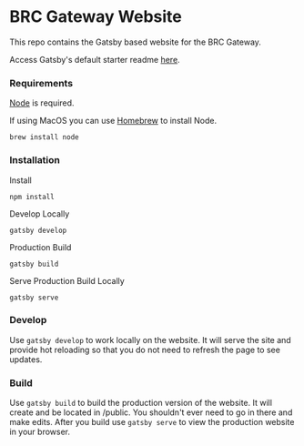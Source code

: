 # BRC Gateway Website
This repo contains the Gatsby based website for the BRC Gateway.

Access Gatsby's default starter readme [here](README-gatsby.md).

### Requirements
[Node](https://nodejs.org/en/) is required.

If using MacOS you can use [Homebrew](https://brew.sh/) to install Node.

`brew install node`

### Installation

Install

`npm install`

Develop Locally

`gatsby develop`

Production Build

`gatsby build`

Serve Production Build Locally

`gatsby serve`

### Develop

Use `gatsby develop` to work locally on the website. It will serve the site and provide hot reloading so that you do not need to refresh the page to see updates.

### Build
Use `gatsby build` to build the production version of the website. It will create and be located in /public. You shouldn't ever need to go in there and make edits. After you build use `gatsby serve` to view the production website in your browser. 